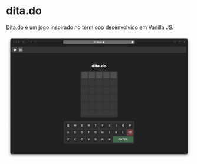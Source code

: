 # dita.do

<a href="https://dita.do/">Dita.do</a> é um jogo inspirado no term.ooo desenvolvido em Vanilla JS.

<img src="docs/01.png"/>
